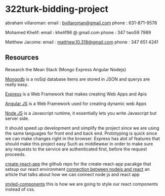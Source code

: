 # 322turk-bidding-project


abraham villaroman:
  email : bvillaroman@gmail.com
  phone : 631-871-9578

Mohamed Khelif:
  email : khelif96 @ gmail.com
  phone : 347 two59 7989

Matthew Jacome:
  email : matthew.10.318@gmail.com
  phone : 347 651 4241

## Resources
Research the Mean Stack (Mongo Express Angular Nodejs)

[Mongodb](https://www.mongodb.com/) is a noSql database items are stored in JSON and querys are really easy.

[Express](https://expressjs.com/) is a Web Framework that makes creating Web Apps and Apis 

[Angular JS](https://angularjs.org/) is a Web Framework used for creating dynamic web Apps

[Node JS](https://nodejs.org/en/) is a Javascript runtime, it essentially lets you write Javascript but server side. 

It should speed up development and simplify the project since we are using the same languages for front end and back end. 
Prototyping is quick since we can make changes right in the browser.
Express has alot of features that should make this project easy Such as middlewear in order to make sure any requests to the service are authenticated first, before the request proceeds.


[create-react-app](https://github.com/facebookincubator/create-react-app) the github repo for the create-react-app pacakge that setsup our react environment
[connection between nodejs and react](https://scotch.io/tutorials/react-on-the-server-for-beginners-build-a-universal-react-and-node-app) an article that talks about how we can connect node js and react app 

[styled-components](https://www.styled-components.com/) this is how we are going to style our react components instead of css.




